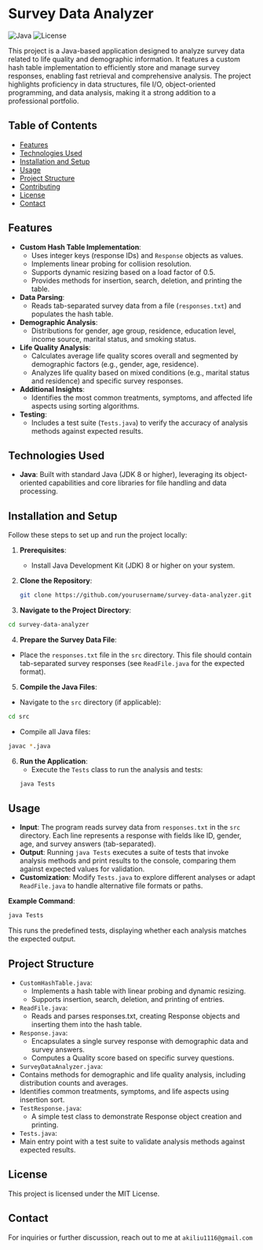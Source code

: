 # Survey Data Analyzer

![Java](https://img.shields.io/badge/Java-8+-blue.svg)
![License](https://img.shields.io/badge/License-MIT-green.svg)

This project is a Java-based application designed to analyze survey data related to life quality and demographic information. It features a custom hash table implementation to efficiently store and manage survey responses, enabling fast retrieval and comprehensive analysis. The project highlights proficiency in data structures, file I/O, object-oriented programming, and data analysis, making it a strong addition to a professional portfolio.

## Table of Contents

- [Features](#features)
- [Technologies Used](#technologies-used)
- [Installation and Setup](#installation-and-setup)
- [Usage](#usage)
- [Project Structure](#project-structure)
- [Contributing](#contributing)
- [License](#license)
- [Contact](#contact)

## Features

- **Custom Hash Table Implementation**:
  - Uses integer keys (response IDs) and `Response` objects as values.
  - Implements linear probing for collision resolution.
  - Supports dynamic resizing based on a load factor of 0.5.
  - Provides methods for insertion, search, deletion, and printing the table.
- **Data Parsing**:
  - Reads tab-separated survey data from a file (`responses.txt`) and populates the hash table.
- **Demographic Analysis**:
  - Distributions for gender, age group, residence, education level, income source, marital status, and smoking status.
- **Life Quality Analysis**:
  - Calculates average life quality scores overall and segmented by demographic factors (e.g., gender, age, residence).
  - Analyzes life quality based on mixed conditions (e.g., marital status and residence) and specific survey responses.
- **Additional Insights**:
  - Identifies the most common treatments, symptoms, and affected life aspects using sorting algorithms.
- **Testing**:
  - Includes a test suite (`Tests.java`) to verify the accuracy of analysis methods against expected results.

## Technologies Used

- **Java**: Built with standard Java (JDK 8 or higher), leveraging its object-oriented capabilities and core libraries for file handling and data processing.

## Installation and Setup

Follow these steps to set up and run the project locally:

1. **Prerequisites**:
   - Install Java Development Kit (JDK) 8 or higher on your system.

2. **Clone the Repository**:
   ```bash
   git clone https://github.com/yourusername/survey-data-analyzer.git
   ```
3. **Navigate to the Project Directory**:
  ```bash
  cd survey-data-analyzer
  ```
4. **Prepare the Survey Data File**:
  - Place the `responses.txt` file in the `src` directory. This file should contain tab-separated survey responses (see `ReadFile.java` for the expected format).
5. **Compile the Java Files**:
  - Navigate to the `src` directory (if applicable):
  ```bash
  cd src
  ```
  - Compile all Java files:
  ```bash
  javac *.java
  ```
6. **Run the Application**:
   - Execute the `Tests` class to run the analysis and tests:
   ```bash
   java Tests
   ```

## Usage
- **Input**: The program reads survey data from `responses.txt` in the `src` directory. Each line represents a response with fields like ID, gender, age, and survey answers (tab-separated).
- **Output**: Running `java Tests` executes a suite of tests that invoke analysis methods and print results to the console, comparing them against expected values for validation.
- **Customization**: Modify `Tests.java` to explore different analyses or adapt `ReadFile.java` to handle alternative file formats or paths.

**Example Command**:
```bash
java Tests
```
This runs the predefined tests, displaying whether each analysis matches the expected output.

## Project Structure
- `CustomHashTable.java`:
  - Implements a hash table with linear probing and dynamic resizing.
  - Supports insertion, search, deletion, and printing of entries.
- `ReadFile.java`:
  - Reads and parses responses.txt, creating Response objects and inserting them into the hash table.
- `Response.java`:
  - Encapsulates a single survey response with demographic data and survey answers.
  - Computes a Quality score based on specific survey questions.
- `SurveyDataAnalyzer.java`:
 - Contains methods for demographic and life quality analysis, including distribution counts and averages.
 - Identifies common treatments, symptoms, and life aspects using insertion sort.
- `TestResponse.java`:
  - A simple test class to demonstrate Response object creation and printing.
- `Tests.java`:
-   Main entry point with a test suite to validate analysis methods against expected results.

## License
This project is licensed under the MIT License.

## Contact
For inquiries or further discussion, reach out to me at `akiliu1116@gmail.com`
